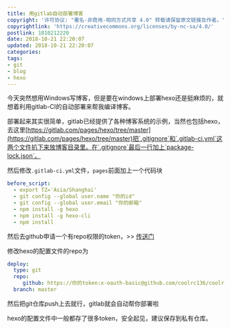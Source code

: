 ```yaml
---
title: 用gitlab自动部署博客
copyright: '许可协议: "署名-非商用-相同方式共享 4.0" 转载请保留原文链接及作者。'
copyrightlink: 'https://creativecommons.org/licenses/by-nc-sa/4.0/'
postlink: 1810212220
date: 2018-10-21 22:20:07
updated: 2018-10-21 22:20:07
categories:
tags:
- git
- blog
- hexo
---
```


今天突然想用Windows写博客，但是要在windows上部署hexo还是挺麻烦的，就想着利用gitlab-CI的自动部署来帮我编译博客。<!--more-->

部署起来其实很简单，gitlab已经提供了各种博客系统的示例，当然也包括hexo，去这里[https://gitlab.com/pages/hexo/tree/master](https://gitlab.com/pages/hexo/tree/master)把`.gitignore`和`.gitlab-ci.yml`这两个文件扒下来放博客目录里。在`.gitignore`最后一行加上`package-lock.json`。

然后修改`.gitlab-ci.yml`文件，`pages`前面加上一个代码块

```yml
before_script:
  - export TZ='Asia/Shanghai'
  - git config --global user.name "你的id"
  - git config --global user.email "你的邮箱"
  - npm install -g hexo
  - npm install -g hexo-cli
  - npm install
```

然后去github申请一个有repo权限的token，>> [传送门](https://github.com/settings/tokens)

修改hexo的配置文件的repo为

```yml
deploy:
  type: git
  repo:
     github: https://你的token:x-oauth-basic@github.com/coolrc136/coolrc136.github.io.git
  branch: master
```

然后把git仓库push上去就行，gitlab就会自动帮你部署啦



hexo的配置文件中一般都存了很多token，安全起见，建议保存到私有仓库。